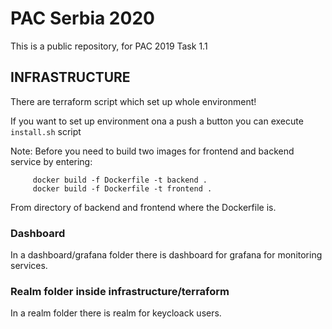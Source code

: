 # PAC Serbia 2020

This is a public repository, for PAC 2019 Task 1.1

## INFRASTRUCTURE

There are terraform script which set up whole environment!

If you want to set up environment ona a push a button you can execute `install.sh` script

Note: Before you need to build two images for frontend and backend service by entering:

         docker build -f Dockerfile -t backend .
         docker build -f Dockerfile -t frontend .

From directory of backend and frontend where the Dockerfile is.

### Dashboard
In a dashboard/grafana folder there is dashboard for grafana for monitoring services.


### Realm folder inside infrastructure/terraform 
In a realm folder there is realm for keycloack users.
